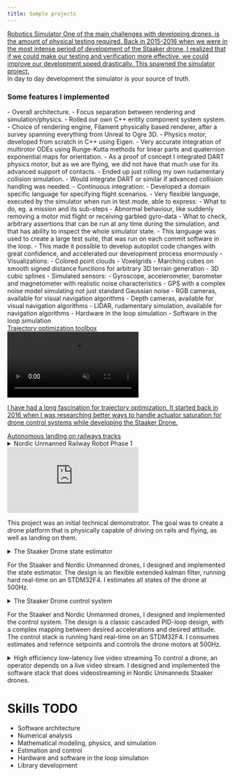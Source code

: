 ```yaml
---
title: Sample projects
---
```


<div class="details-container">
<summary><a href="/pages/robotics-simulator.html"><span class="detail-header">Robotics Simulator</span>
One of the main challenges with developing drones, is the amount of physical testing required. Back in 2015-2016 when we were in the most intense period of development of the Staaker drone, I realized that if we could make our testing and verification more effective, we could improve our development speed drastically. This spawned the simulator project.
</a></summary>
In day to day development the simulator is your source of truth. 

<h3>Some features I implemented</h3>
- Overall architecture.
    - Focus separation between rendering and simulation/physics.
    - Rolled our own C++ entity component system system.
- Choice of rendering engine, Filament physically based renderer, after a survey spanning everything from Unreal to Ogre 3D.
- Physics motor, developed from scratch in C++ using Eigen.
    - Very accurate integration of multirotor ODEs using Runge-Kutta methods for linear parts and quaternion exponential maps for orientation.
    - As a proof of concept I integrated DART physics motor, but as we are flying, we did not have that much use for its advanced support of contacts.
    - Ended up just rolling my own rudamentary collision simulation.
    - Would integrate DART or similar if advanced collision handling was needed.
- Continuous integration:
    - Developed a domain specific language for specifying flight scenarios.
    - Very flexible language, executed by the simulator when run in test mode, able to express:
        - What to do, eg. a mission and its sub-steps
        - Abnormal behaviour, like suddenly removing a motor mid flight or receiving garbled gyro-data
        - What to check, arbitrary assertions that can be run at any time during the simulation, and that has ability to inspect the whole simulator state.
    - This language was used to create a large test suite, that was run on each commit software in the loop.
    - This made it possible to develop autopilot code changes with great confidence, and accelerated our development process enormously
- Visualizations: 
    - Colored point clouds
    - Voxelgrids
    - Marching cubes on smooth signed distance functions for arbitrary 3D terrain generation
    - 3D cubic splines
- Simulated sensors:
    - Gyroscope, accelerometer, barometer and magnetometer with realistic noise characteristics
    - GPS with a complex noise model simulating not just standard Gaussian noise
    - RGB cameras, available for visual navigation algorithms
    - Depth cameras, available for visual navigation algorithms
    - LIDAR, rudamentary simulation, available for navigation algorithms
- Hardware in the loop simulation
- Software in the loop simulation

<!--
<h3>Motivation</h3>
The goal of the project was simple. We were able to test our system between 1 and 3 times a day by going out doing field tests. If we had a crash, it usually cost us a day of repairs before we were ready to test again. If the weather was too bad, we could not do tests. I estimate that between 1/2 and 2/3 of our time was lost in overhead related to field testing and repairs.

My vision was to be able to test our drones, like most software is tested. Write, compile, run and inspect, repeat. Each developer should be able to do
10-50 test every day, independently of each other, and without the fear of crashing.

It was clear that we needed a simulator, and it would need to be a rich simulator, not just some python scripts creating some plots.

<h3>Graphics</h3>
I used some time to find the sweet spot for the graphics. I tried full fledged game engines, like Unreal, but it was to all-encompassing to easily integrate like we would like.
Then we tried simple 3D motors like Ogre 3D, but it did not render anything that looked like real images.
We were simulating visual navigation, depth vision, LIDAR and similar, Ogre would not cut it.
In the end, we settled for a then prototype library, which since has become very mature. The Filament physically based rendering engine.
It was the perfect sweet-spot. It is a C++ library, not a software platform, it renders with very high realism, the biggest limit on realism
is the amount of work put into the scenes, and not the rendering engine itself.

<h3>Software architecture</h3>
For overall software architecture, we chose to implement our own entity component system. This is common in the game engines, and
it fit great for our use case as well.

<h3>Simulation of gyroscope, accelerometer, barometer, magnetometer and GPS</h3>
To simulate a sensor, it is important to understand the stochastics of the signal.
For the gyroscope, accelerometer, barometer and magnetometer it is relatively easy to get a 
lower bound for the noise you can expect by simply capturing a time series from the sensor while it is
on your desk.
In reality, I had to estimate far larger values for noise than this, because on a real drone system
there is vibrations, electromagnetic interference, radio noise etc.
For realistic values, I had to create a setup that faked flying well enough, for each sensor, and
then capture a time series from this.

Lastly, there is GPS. To not get too specific, for GPS I had to develop a considerably more
complex error model than for the other sensors, because GPS is a much more complex sensor system, with a lot more
physics affecting the measurement. 

<h3>Software and hardware in the loop simulation</h3>
Our autopilot system was architected around our own in-house, hard-real-time message-passing system.
A bit like a statically typed, hard-real-time ROS message system.
All the different tasks running on the drone would coordinate and communicate using these messages, and there was no
shared data other than message passing.

This meant that when we wanted to do simulation of our stack, it was in really easy.
Create a special message, that when the drone receives it, silences the sensor drivers. They are still running, but when
they want to publish new sensor readings, they simply skip the publication step.
Then inject simulated sensor readings with the appropriate noise and real-time characteristics to the autopilot instead,
and the autopilot now behaves just as if it was reading real sensor readings.

For software in the loop simulation, we created a hardware abstraction layer for our autopilot software that made it run on Linux.
We then ported our message passing system so that it would also be able to run on Linux.
With these two components in place, running our autopilot on Linux, and talking trough it using message passing was as easy as publishing and subscribing
to the right messages from in our simulator.

For hardware in the loop simulation we chose to use a direct serial connection with the drone which we could use to send serialized messages from our message passing system over.
This way, our simulator could send and receive messages from the autopilot with a rate of 1000Hz and a jitter of less than 1ms.
-->

</div>

<div class="details-container">
<summary><a href="/pages/trajectory-optimization-toolbox.html"><span class="detail-header">Trajectory optimization toolbox</span>
<video style="max-width:70%; max-height:70%;" autoplay="true" muted="true" loop="true"><source src="/files/videos/multicopter-trajectory-optimization.mp4" type="video/mp4"></video>

I have had a long fascination for trajectory optimization. It started back in 2016 when I was researching better ways to handle actuator saturation for drone control systems while developing the Staaker Drone.
</a>
</summary>
</div>

<div class="details-container">
<summary><a href="/pages/autonomous-rail-landing.html"><span class="detail-header">Autonomous landing on railways tracks</span>
</a>
</summary>
</div>

<details>
<summary><span class="detail-header">Nordic Unmanned Railway Robot Phase 1</span>
<iframe src="https://www.youtube-nocookie.com/embed/srBggRXdrAM" title="YouTube video player" frameborder="0" allow="accelerometer; autoplay; clipboard-write; encrypted-media; gyroscope; picture-in-picture" allowfullscreen></iframe>

This project was an initial technical demonstrator.
The goal was to create a drone platform that is physically capable of driving on rails and flying, as well as landing on them.
</summary>

<h3>Drone platform</h3>
For the drone platform, our BG200 platform was adapted.
Here my responsibility was an ensuring the following properties of the platform

- Flight characteristics able to land.
- Flight endurance to be be able to jump between tracks many times.
- Rail driving endurance of >100km.
- Feasible placement for all avionics, computer vision and onboard computing systems
- Compromize between fligth and rail running performance

As the project had constraints, we could not change the BG200 frame design, only add to it.
The end result is a carefull compromize between all the performance factors, complexity and cost.
</details>

<details>
<summary><span class="detail-header">The Staaker Drone state estimator</span>

For the Staaker and Nordic Unmanned drones, I designed and implemented the state estimator. The design is an flexible extended kalman filter, running hard real-time on an STDM32F4. I estimates all states of the drone at 500Hz.</summary>

<h3>General design</h3>
The Staaker Drone uses an extended kalman filter as its state estimator.
The state contains position, velocity, acceleration, attitude modelled as a quaternion and 3-axis gyro-bias.
The control input tho the filter is the gyroscope and body frame accelerometer measurements.
The kalman filter supports several different types of measurements (kalman updates):

1. World-frame-yaw heading
2. Body acceleration
3. Combinated body acceleration north-east heading
4. Altitude measurement (barometer or GPS-height)
5. Combined GPS-north-east-position, altitude, NorthEastDown-velocity, body-acceleration and word-frame-yaw heading

The reason for this many types of measurements is that data arrives at different rates.
The sensors are ordered from slowes to fastes:

- GPS: 5-10Hz, not hard-real-time timing
- Barometer/compass: ~20Hz sampling
- Accelerometer/gyroscope: 500Hz sampling

At each update of the kalman filter, the readyness of new sensor data is checked for each sensor.

- If GPS data is available, the most expensive and full update step is run, 5.
- Else if magnetometer data is available, update 3. is run
- If barometer data is available, update 4.
- Last, if accelerometer data is available, and it has not yet been "consumed" by any of the other update steps, update 2. is run.

With this design, the kalman filter can estimate and integrate data from all the different sensors, in a consistent manner, at the highest possible rate, 500Hz, without
having to to hacks like having an integrating observer running ahead in time of the kalman filter.

A critical point in the design of any kalmin filter that contains attitude is how to parametrize it.
In my work I have choosen that the kalman filter estimates a linearized 3-axis error angle, of the current non-linear quaternion state. This is different from linearizing the quaternion equations and directly estimating the next 4 quaternion coordinates. 
The reason for this is that attitude-quaternions require that $|q|=1$, which is
a constraint the kalman filter is not able to take into account.
This means that any extended kalman filter which is estimating directly an quaternions, DCM-matrices or similar will end up estimating poorly, especially for very dynamic systems, as the extended kalman filter ends up with an estimate where $|q|\ne1$.

<h3>Software implementation</h3>
The kalman filter is required to run at 500Hz on a tiny STM32F4 chip.
A normal naive implementation in C++ would have a hard time getting close to just 50Hz update rate on such a processor.
To enable this fast enough numerics on such a small computing budget, I developed
an optimizing symbolic math based numerical compiler in Python using SymPy.
The compiler takes as input the symbolic equations for the movement of a drone, and outputs a C-file, containing no dynamic memory, no loops, no unbounded control logic.
One of the key innovations for this was to find a general closed form solution for the covariance update step in the kalman equations and compressing this expression down to a code size that quickly will execute on a microcontroller.

The compiler is fully integrated into the drone build system, so chaning any of the declarative model-input files triggers a full rebuild of the whole kalman filter stack.
</details>

<details>
<summary><span class="detail-header">The Staaker Drone control system</span>

For the Staaker and Nordic Unmanned drones, I designed and implemented the control system. The design is a classic cascaded PID-loop design, with a complex mapping between desired accelerations and desired attitude. The control stack is running hard real-time on an STDM32F4. I consumes estimates and refernce setpoints and controls the drone motors at 500Hz.</summary>

<h3>General design</h3>
The Staaker drone control system is a classic cascaded PID design.
For position, the implementation is straight forward.
For velocity, if saturation is reached, a heuristic prioritizing altitude is used. This saves the drone from crashing into the ground if it is given velocity setpoints it can not reach.
Acceleration is mapped to orientation and thrust, by solving the physical model of the forces on the craft for orientation.
Orientation uses a a nonlinear control law. It takes into account that roll and pitch moments are much easier to generate than yaw.
It also takes into account the existing momentum of the craft.
The generated rate setpoint from the orientation control law is used by the rate PID controller.

<h3>Motor saturation handling</h3>
Quadcopter controller design would be easy, if it wasn't for saturation. The reason is that in the control system, information flows from the slow dynamics, to the fast dynamics. Position -> velocity -> attitude -> rates -> motor setpoints.
First when some motor setpoints have been computed, you will know if any of the motors will saturate.
If none of the motors saturate, you now have the problem of propagating backwards trough the control laws the saturation, trying to change the setpoints so that the saturation disappears.

In the Staaker drone, yaw-rate is always sacrificed first, if saturation is detected. This is because a quadrotor can fly safely as long as it is able to measure its yaw, while it does not need to control it. A fascinating example of this is in this video:

<iframe src="https://www.youtube-nocookie.com/embed/t369aSInq-E?start=14" title="YouTube video player" frameborder="0" allow="accelerometer; autoplay; clipboard-write; encrypted-media; gyroscope; picture-in-picture" allowfullscreen></iframe>

</details>

<!--details>
<summary>
<span class="detail-header">The Staaker Drone embedded system architecture</span>
The Staaker Drone Autopilot system runs on an embedded MCU, on STM32F4/STM32F7.
As CTO in The Staaker Company, and VP Software & Systems Engineering in Nordic Unmanned,
I both oversaw the overall design and architecture of our embedded system.
</summary>

<h3>Overall architecture</h3>
When starting The Staaker Company, we decided for using C++ as our main language.
</details-->

<details>
<summary><span class="detail-header">High efficiency low-latency live video streaming</span>
To control a drone, an operator depends on a live video stream. I designed and implemented the software stack that does videostreaming in Nordic Unmanneds Staaker drones.</summary>

<h3>General design goals</h3>
Key design goal for the video streaming stack was the following:

- Low end-to-end latency. From the camera grabs a frame untill it is visible on the screen on the ground, there should be no more than 60-70ms for the operator to feel he still has control of the craft.
- Low bandwith. Long range together with maximum power requirements on radio equipment means that the received signal from the drone is weak. This leads to a low maximum bandwidth. We optimized or systems to carry 2 video streams within 1.5megabit of bandwith.
- High tolerance to network packet loss
- High tolerance to network packet jitter
- High energy/compute efficiency

<h3>Implementation</h3>
To get low end-to-end latency, there can be very few buffers in the pipeline.
The only places where data is buffered in the solution is inside the video encoder, which requires at least 1 single frame delay to be able to do delta encoding, and withing the reciving jitterbufer, that handles network packet reordering. Another critical part of the latency was to use hardware accelerated encoding and tune the encoder for minimal latency.

To get the required energy/compute efficiency using VA-API was choosen. This offloads the hard work of H264 video encoding to the underlying graphics hardware.

To handle network packet jitter, a jitterbuffer was used on the receiver side. To handle packet loss, additional forward error correction coding is used on the sender side, and the accompanying FEC-decoding on the reciving side. This lets the link handle X% packet loss, at the cost of X% extra bandwidth, without any loss of information on the receiving side.

The system was implemented in the Rust programming language, using the gstreamer library.
</details>

<!--details>
<summary><span class="detail-header">Long Range Mesh Radio system</span>
For several of our missions in Nordic Unmanned. Dedicated long range radio links are required. These are used for streaming live data down to the operator as well as controling the drone. I have worked with the selection, testing and verification of the radio system we used.</summary>

<h3>Specification</h3>

<h3>Testing and verification</h3>
</details-->

<!--details>
<summary><span class="detail-header">Nordic Unmanned RailRover</span>
todo
</details-->


# Skills TODO
- Software architecture
- Numerical analysis
- Mathematical modeling, physics, and simulation
- Estimation and control
- Hardware and software in the loop simulation
- Library development
